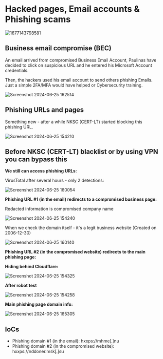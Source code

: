 # Hacked pages, Email accounts & Phishing scams    

![1677143798581](https://github.com/Wortexz/hacked-pages-phishing/assets/26935578/d4eb70c8-e663-4a71-a3e1-262658a88bd0)    

## Business email compromise (BEC)    

An email arrived from compromised Business Email Account, Paulinas have decided to click on suspicious URL and he entered his Microsoft Account credentials.    

Then, the hackers used his email account to send others phishing Emails. Just a simple 2FA/MFA would have helped or Cybersecurity training.

![Screenshot 2024-06-25 162514](https://github.com/Wortexz/hacked-pages-phishing/assets/26935578/96a2ae3b-4f57-41bb-b33d-cb49bfb52b30)    

## Phishing URLs and pages    
Something new - after a while NKSC (CERT-LT) started blocking this phishing URL.    

![Screenshot 2024-06-25 154210](https://github.com/Wortexz/hacked-pages-phishing/assets/26935578/3c34cffe-f02f-4e83-916f-bfc9801c5b97)    

## Before NKSC (CERT-LT) blacklist or by using VPN you can bypass this    

__We still can access phishing URLs:__    

VirusTotal after several hours - only 2 detections:    

![Screenshot 2024-06-25 160054](https://github.com/Wortexz/hacked-pages-phishing/assets/26935578/3a1879c1-a75d-4723-8187-df7f5b93b023)

__Phishing URL #1 (in the email) redirects to a compromised business page:__    

Redacted information is compromised company name    

![Screenshot 2024-06-25 154240](https://github.com/Wortexz/hacked-pages-phishing/assets/26935578/d3d72fd5-a7ea-450b-9d53-aadfbeec12aa)

When we check the domain itself - it's a legit business website (Created on 2006-12-30)

![Screenshot 2024-06-25 160140](https://github.com/Wortexz/hacked-pages-phishing/assets/26935578/6fc04951-4f28-43cf-8065-5ed9f887aff3)    

__Phishing URL #2 (in the compromised website) redirects to the main phishing page:__    

__Hiding behind Cloudflare:__    

![Screenshot 2024-06-25 154325](https://github.com/Wortexz/hacked-pages-phishing/assets/26935578/4a4447d9-dbc1-448c-b28d-5aefee771260)

__After robot test__    

![Screenshot 2024-06-25 154258](https://github.com/Wortexz/hacked-pages-phishing/assets/26935578/d5dcce02-d663-4359-96e8-575af1b6f410)    

__Main phishing page domain info:__    

![Screenshot 2024-06-25 165305](https://github.com/Wortexz/hacked-pages-phishing/assets/26935578/24918a4e-41f1-4897-81cb-4f93017a8e78)


## IoCs    
- Phishing domain #1 (in the email): hxxps://mhme[.]nu
- Phishing domain #2 (in the compromised website): hxxps://nddoner.msk[.]su



